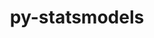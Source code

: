 ---
title: "py-statsmodels"
layout: cache
categories: [package, develop-2024-02-18]
meta: {"versions": ["0.14.0"], "compilers": ["gcc@=11.4.0", "gcc@=9.4.0", "oneapi@=2024.0.0"], "oss": ["ubuntu20.04", "ubuntu22.04"], "platforms": ["linux"], "targets": ["neoverse_v1", "neoverse_v2", "ppc64le", "x86_64_v3"], "stacks": ["e4s", "e4s-neoverse-v2", "e4s-neoverse_v1", "e4s-oneapi", "e4s-power", "root"], "num_specs": 5, "num_specs_by_stack": {"e4s-neoverse_v1": 1, "root": 5, "e4s-power": 1, "e4s": 1, "e4s-neoverse-v2": 1, "e4s-oneapi": 1}}
spec_details: [{"hash": "psyvyu2bxx5yo7spcirwrljxld4fxlvn", "compiler": "gcc@=11.4.0", "versions": ["0.14.0"], "os": "ubuntu20.04", "platform": "linux", "target": "neoverse_v1", "variants": ["build_system=python_pip"], "stacks": ["e4s-neoverse_v1", "root"], "size": "-", "tarball": "https://binaries.spack.io/releases/develop-2024-02-18/build_cache/linux-ubuntu20.04-neoverse_v1/gcc-11.4.0/py-statsmodels-0.14.0/linux-ubuntu20.04-neoverse_v1-gcc-11.4.0-py-statsmodels-0.14.0-psyvyu2bxx5yo7spcirwrljxld4fxlvn.spack"}, {"hash": "jmrjey7qdjmus6ccd6hvpnedyewpfxg5", "compiler": "gcc@=9.4.0", "versions": ["0.14.0"], "os": "ubuntu20.04", "platform": "linux", "target": "ppc64le", "variants": ["build_system=python_pip"], "stacks": ["e4s-power", "root"], "size": "-", "tarball": "https://binaries.spack.io/releases/develop-2024-02-18/build_cache/linux-ubuntu20.04-ppc64le/gcc-9.4.0/py-statsmodels-0.14.0/linux-ubuntu20.04-ppc64le-gcc-9.4.0-py-statsmodels-0.14.0-jmrjey7qdjmus6ccd6hvpnedyewpfxg5.spack"}, {"hash": "r3qylo3dmz7c6n64f4l6r6a5qscyzy56", "compiler": "gcc@=11.4.0", "versions": ["0.14.0"], "os": "ubuntu20.04", "platform": "linux", "target": "x86_64_v3", "variants": ["build_system=python_pip"], "stacks": ["e4s", "root"], "size": "-", "tarball": "https://binaries.spack.io/releases/develop-2024-02-18/build_cache/linux-ubuntu20.04-x86_64_v3/gcc-11.4.0/py-statsmodels-0.14.0/linux-ubuntu20.04-x86_64_v3-gcc-11.4.0-py-statsmodels-0.14.0-r3qylo3dmz7c6n64f4l6r6a5qscyzy56.spack"}, {"hash": "kaxko7z2qm4wppinkxxe4i5hjwmzxdfe", "compiler": "gcc@=11.4.0", "versions": ["0.14.0"], "os": "ubuntu22.04", "platform": "linux", "target": "neoverse_v2", "variants": ["build_system=python_pip"], "stacks": ["e4s-neoverse-v2", "root"], "size": "-", "tarball": "https://binaries.spack.io/releases/develop-2024-02-18/build_cache/linux-ubuntu22.04-neoverse_v2/gcc-11.4.0/py-statsmodels-0.14.0/linux-ubuntu22.04-neoverse_v2-gcc-11.4.0-py-statsmodels-0.14.0-kaxko7z2qm4wppinkxxe4i5hjwmzxdfe.spack"}, {"hash": "c5mrcysuzxazweoj3y2catt7t43oaisx", "compiler": "oneapi@=2024.0.0", "versions": ["0.14.0"], "os": "ubuntu22.04", "platform": "linux", "target": "x86_64_v3", "variants": ["build_system=python_pip"], "stacks": ["root", "e4s-oneapi"], "size": "-", "tarball": "https://binaries.spack.io/releases/develop-2024-02-18/build_cache/linux-ubuntu22.04-x86_64_v3/oneapi-2024.0.0/py-statsmodels-0.14.0/linux-ubuntu22.04-x86_64_v3-oneapi-2024.0.0-py-statsmodels-0.14.0-c5mrcysuzxazweoj3y2catt7t43oaisx.spack"}]
---